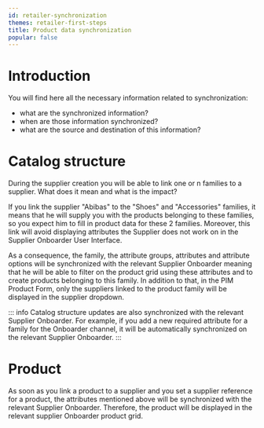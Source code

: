 ```yaml
---
id: retailer-synchronization
themes: retailer-first-steps
title: Product data synchronization
popular: false
---
```


# Introduction

You will find here all the necessary information related to synchronization:
- what are the synchronized information?
- when are those information synchronized?
- what are the source and destination of this information?

# Catalog structure

During the supplier creation you will be able to link one or n families to a supplier.
What does it mean and what is the impact?

If you link the supplier "Abibas" to the "Shoes" and "Accessories" families, it means that he will supply you with the products belonging to these families, so you expect him to fill in product data for these 2 families.
Moreover, this link will avoid displaying attributes the Supplier does not work on in the Supplier Onboarder User Interface.

As a consequence, the family, the attribute groups, attributes and attribute options will be synchronized with the relevant Supplier Onboarder meaning that he will be able to filter on the product grid using these attributes and to create products belonging to this family. In addition to that, in the PIM Product Form, only the suppliers linked to the product family will be displayed in the supplier dropdown.

::: info
Catalog structure updates are also synchronized with the relevant Supplier Onboarder. For example, if you add a new required attribute for a family for the Onboarder channel, it will be automatically synchronized on the relevant Supplier Onboarder.
:::

# Product

As soon as you link a product to a supplier and you set a supplier reference for a product, the attributes mentioned above will be synchronized with the relevant Supplier Onboarder. Therefore, the product will be displayed in the relevant supplier Onboarder product grid.
